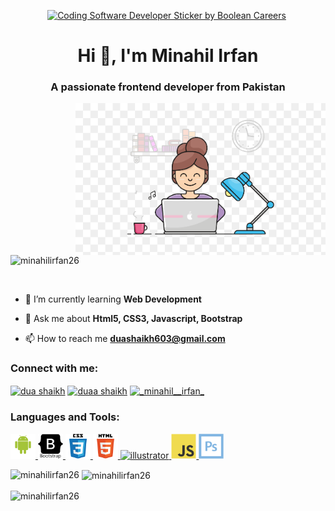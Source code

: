 <p align="center">
<a href ="https://github.com/tayyaba-ali"><img src="https://media2.giphy.com/media/cUAGuLiEcTBwRfkAQq/giphy.gif?cid=ecf05e474bjrlcjt6yc7w0t20djokbtl9i4e9iqkie9anv8i&amp;rid=giphy.gif&amp;ct=s" alt="Coding Software Developer Sticker by Boolean Careers" style="width: 350px; height: 250px; left: 0px; top: 0px;"></a>&nbsp
</p>
<h1 align="center">Hi 👋, I'm Minahil Irfan</h1>
<h3 align="center">A passionate frontend developer from Pakistan</h3>
<img align="right" alt="Coding" width="400" src="https://raw.githubusercontent.com/tayyaba-ali/tayyaba-ali/main/ff.png">


<p align="left"> <img src="https://komarev.com/ghpvc/?username=minahilirfan26&label=Profile%20views&color=0e75b6&style=flat" alt="minahilirfan26" /> </p>

<p align="left"> <a href="https://twitter.com/" target="blank"><img src="https://img.shields.io/twitter/follow/?logo=twitter&style=for-the-badge" alt="" /></a> </p>

- 🌱 I’m currently learning **Web Development**

- 💬 Ask me about **Html5, CSS3, Javascript, Bootstrap**

- 📫 How to reach me **duashaikh603@gmail.com**

<h3 align="left">Connect with me:</h3>
<p align="left">
<a href="https://www.linkedin.com/in/dua-shaikh-8a704a259/" target="blank"><img align="center" src="https://raw.githubusercontent.com/rahuldkjain/github-profile-readme-generator/master/src/images/icons/Social/linked-in-alt.svg" alt="dua shaikh" height="30" width="40" /></a>
<a href="https://www.facebook.com/profile.php?id=100076445298370" target="blank"><img align="center" src="https://raw.githubusercontent.com/rahuldkjain/github-profile-readme-generator/master/src/images/icons/Social/facebook.svg" alt="duaa shaikh" height="30" width="40" /></a>
<a href="https://instagram.com/_minahil__irfan_" target="blank"><img align="center" src="https://raw.githubusercontent.com/rahuldkjain/github-profile-readme-generator/master/src/images/icons/Social/instagram.svg" alt="_minahil__irfan_" height="30" width="40" /></a>
</p>

<h3 align="left">Languages and Tools:</h3>
<p align="left"> <a href="https://developer.android.com" target="_blank" rel="noreferrer"> <img src="https://raw.githubusercontent.com/devicons/devicon/master/icons/android/android-original-wordmark.svg" alt="android" width="40" height="40"/> </a> <a href="https://getbootstrap.com" target="_blank" rel="noreferrer"> <img src="https://raw.githubusercontent.com/devicons/devicon/master/icons/bootstrap/bootstrap-plain-wordmark.svg" alt="bootstrap" width="40" height="40"/> </a> <a href="https://www.w3schools.com/css/" target="_blank" rel="noreferrer"> <img src="https://raw.githubusercontent.com/devicons/devicon/master/icons/css3/css3-original-wordmark.svg" alt="css3" width="40" height="40"/> </a> <a href="https://www.w3.org/html/" target="_blank" rel="noreferrer"> <img src="https://raw.githubusercontent.com/devicons/devicon/master/icons/html5/html5-original-wordmark.svg" alt="html5" width="40" height="40"/> </a> <a href="https://www.adobe.com/in/products/illustrator.html" target="_blank" rel="noreferrer"> <img src="https://www.vectorlogo.zone/logos/adobe_illustrator/adobe_illustrator-icon.svg" alt="illustrator" width="40" height="40"/> </a> <a href="https://developer.mozilla.org/en-US/docs/Web/JavaScript" target="_blank" rel="noreferrer"> <img src="https://raw.githubusercontent.com/devicons/devicon/master/icons/javascript/javascript-original.svg" alt="javascript" width="40" height="40"/> </a> <a href="https://www.photoshop.com/en" target="_blank" rel="noreferrer"> <img src="https://raw.githubusercontent.com/devicons/devicon/master/icons/photoshop/photoshop-line.svg" alt="photoshop" width="40" height="40"/> </a> </p>

<p><img align="left" src="https://github-readme-stats.vercel.app/api/top-langs?username=minahilirfan26&show_icons=true&locale=en&layout=compact" alt="minahilirfan26" /></p>

<p>&nbsp;<img align="center" src="https://github-readme-stats.vercel.app/api?username=minahilirfan26&show_icons=true&locale=en" alt="minahilirfan26" /></p>

<p><img align="center" src="https://github-readme-streak-stats.herokuapp.com/?user=minahilirfan26&" alt="minahilirfan26" /></p>
